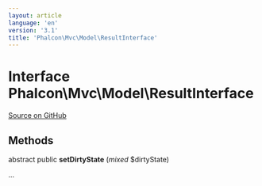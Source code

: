 ```yaml
---
layout: article
language: 'en'
version: '3.1'
title: 'Phalcon\Mvc\Model\ResultInterface'
---
```

# Interface **Phalcon\Mvc\Model\ResultInterface**

<a href="https://github.com/phalcon/cphalcon/tree/v3.1.0/phalcon/mvc/model/resultinterface.zep" class="btn btn-default btn-sm">Source on GitHub</a>

## Methods
abstract public  **setDirtyState** (*mixed* $dirtyState)

...


